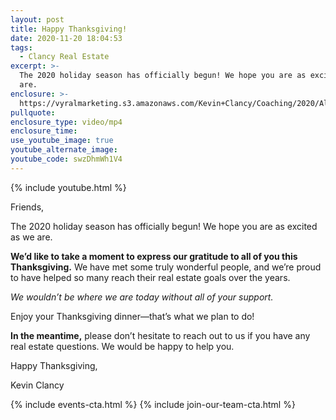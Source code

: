 ```yaml
---
layout: post
title: Happy Thanksgiving!
date: 2020-11-20 18:04:53
tags:
  - Clancy Real Estate
excerpt: >-
  The 2020 holiday season has officially begun! We hope you are as excited as we
  are.
enclosure: >-
  https://vyralmarketing.s3.amazonaws.com/Kevin+Clancy/Coaching/2020/Albany+Real+Estate+Agent_+Happy+Thanksgiving+2020+Coaching.mp4
pullquote:
enclosure_type: video/mp4
enclosure_time:
use_youtube_image: true
youtube_alternate_image:
youtube_code: swzDhmWh1V4
---
```


{% include youtube.html %}

Friends,

The 2020 holiday season has officially begun\! We hope you are as excited as we are.&nbsp;

**We’d like to take a moment to express our gratitude to all of you this Thanksgiving.** We have met some truly wonderful people, and we’re proud to have helped so many reach their real estate goals over the years.&nbsp;

*We wouldn’t be where we are today without all of your support.&nbsp;*

Enjoy your Thanksgiving dinner—that’s what we plan to do\!&nbsp;

**In the meantime,** please don’t hesitate to reach out to us if you have any real estate questions. We would be happy to help you.&nbsp;

Happy Thanksgiving,&nbsp;

Kevin Clancy

{% include events-cta.html %} {% include join-our-team-cta.html %}